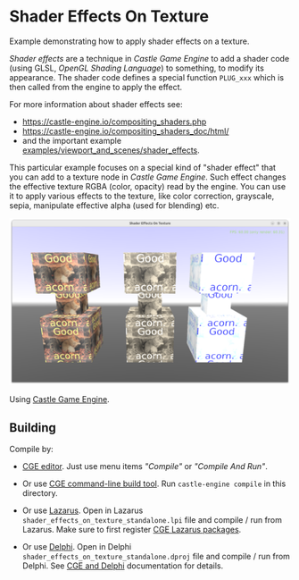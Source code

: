 # Shader Effects On Texture

Example demonstrating how to apply shader effects on a texture.

_Shader effects_ are a technique in _Castle Game Engine_ to add a shader code (using GLSL, _OpenGL Shading Language_) to something, to modify its appearance. The shader code defines a special function `PLUG_xxx` which is then called from the engine to apply the effect.

For more information about shader effects see:

- https://castle-engine.io/compositing_shaders.php
- https://castle-engine.io/compositing_shaders_doc/html/
- and the important example [examples/viewport_and_scenes/shader_effects](https://github.com/castle-engine/castle-engine/tree/master/examples/viewport_and_scenes/shader_effects).

This particular example focuses on a special kind of "shader effect" that you can add to a texture node in _Castle Game Engine_. Such effect changes the effective texture RGBA (color, opacity) read by the engine. You can use it to apply various effects to the texture, like color correction, grayscale, sepia, manipulate effective alpha (used for blending) etc.

![screenshot](screenshot.png)

Using [Castle Game Engine](https://castle-engine.io/).

## Building

Compile by:

- [CGE editor](https://castle-engine.io/editor). Just use menu items _"Compile"_ or _"Compile And Run"_.

- Or use [CGE command-line build tool](https://castle-engine.io/build_tool). Run `castle-engine compile` in this directory.

- Or use [Lazarus](https://www.lazarus-ide.org/). Open in Lazarus `shader_effects_on_texture_standalone.lpi` file and compile / run from Lazarus. Make sure to first register [CGE Lazarus packages](https://castle-engine.io/lazarus).

- Or use [Delphi](https://www.embarcadero.com/products/Delphi). Open in Delphi `shader_effects_on_texture_standalone.dproj` file and compile / run from Delphi. See [CGE and Delphi](https://castle-engine.io/delphi) documentation for details.